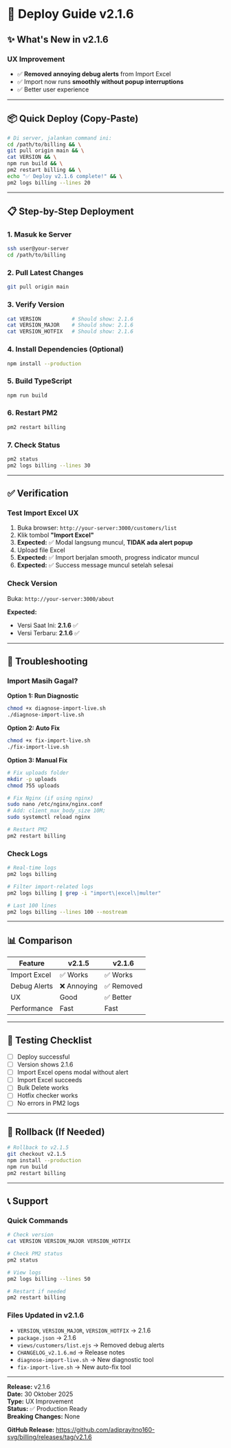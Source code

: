# 🚀 Deploy Guide v2.1.6

## ✨ What's New in v2.1.6

### UX Improvement
- ✅ **Removed annoying debug alerts** from Import Excel
- ✅ Import now runs **smoothly without popup interruptions**
- ✅ Better user experience

---

## 📦 Quick Deploy (Copy-Paste)

```bash
# Di server, jalankan command ini:
cd /path/to/billing && \
git pull origin main && \
cat VERSION && \
npm run build && \
pm2 restart billing && \
echo "✅ Deploy v2.1.6 complete!" && \
pm2 logs billing --lines 20
```

---

## 📋 Step-by-Step Deployment

### 1. Masuk ke Server
```bash
ssh user@your-server
cd /path/to/billing
```

### 2. Pull Latest Changes
```bash
git pull origin main
```

### 3. Verify Version
```bash
cat VERSION          # Should show: 2.1.6
cat VERSION_MAJOR    # Should show: 2.1.6
cat VERSION_HOTFIX   # Should show: 2.1.6
```

### 4. Install Dependencies (Optional)
```bash
npm install --production
```

### 5. Build TypeScript
```bash
npm run build
```

### 6. Restart PM2
```bash
pm2 restart billing
```

### 7. Check Status
```bash
pm2 status
pm2 logs billing --lines 30
```

---

## ✅ Verification

### Test Import Excel UX
1. Buka browser: `http://your-server:3000/customers/list`
2. Klik tombol **"Import Excel"**
3. **Expected:** ✅ Modal langsung muncul, **TIDAK ada alert popup**
4. Upload file Excel
5. **Expected:** ✅ Import berjalan smooth, progress indicator muncul
6. **Expected:** ✅ Success message muncul setelah selesai

### Check Version
Buka: `http://your-server:3000/about`

**Expected:**
- Versi Saat Ini: **2.1.6** ✅
- Versi Terbaru: **2.1.6** ✅

---

## 🔧 Troubleshooting

### Import Masih Gagal?

**Option 1: Run Diagnostic**
```bash
chmod +x diagnose-import-live.sh
./diagnose-import-live.sh
```

**Option 2: Auto Fix**
```bash
chmod +x fix-import-live.sh
./fix-import-live.sh
```

**Option 3: Manual Fix**
```bash
# Fix uploads folder
mkdir -p uploads
chmod 755 uploads

# Fix Nginx (if using nginx)
sudo nano /etc/nginx/nginx.conf
# Add: client_max_body_size 10M;
sudo systemctl reload nginx

# Restart PM2
pm2 restart billing
```

### Check Logs
```bash
# Real-time logs
pm2 logs billing

# Filter import-related logs
pm2 logs billing | grep -i "import\|excel\|multer"

# Last 100 lines
pm2 logs billing --lines 100 --nostream
```

---

## 📊 Comparison

| Feature | v2.1.5 | v2.1.6 |
|---------|--------|--------|
| Import Excel | ✅ Works | ✅ Works |
| Debug Alerts | ❌ Annoying | ✅ Removed |
| UX | Good | ✅ Better |
| Performance | Fast | Fast |

---

## 🎯 Testing Checklist

- [ ] Deploy successful
- [ ] Version shows 2.1.6
- [ ] Import Excel opens modal without alert
- [ ] Import Excel succeeds
- [ ] Bulk Delete works
- [ ] Hotfix checker works
- [ ] No errors in PM2 logs

---

## 🔄 Rollback (If Needed)

```bash
# Rollback to v2.1.5
git checkout v2.1.5
npm install --production
npm run build
pm2 restart billing
```

---

## 📞 Support

### Quick Commands
```bash
# Check version
cat VERSION VERSION_MAJOR VERSION_HOTFIX

# Check PM2 status
pm2 status

# View logs
pm2 logs billing --lines 50

# Restart if needed
pm2 restart billing
```

### Files Updated in v2.1.6
- `VERSION`, `VERSION_MAJOR`, `VERSION_HOTFIX` → 2.1.6
- `package.json` → 2.1.6
- `views/customers/list.ejs` → Removed debug alerts
- `CHANGELOG_v2.1.6.md` → Release notes
- `diagnose-import-live.sh` → New diagnostic tool
- `fix-import-live.sh` → New auto-fix tool

---

**Release:** v2.1.6  
**Date:** 30 Oktober 2025  
**Type:** UX Improvement  
**Status:** ✅ Production Ready  
**Breaking Changes:** None

**GitHub Release:** https://github.com/adiprayitno160-svg/billing/releases/tag/v2.1.6



